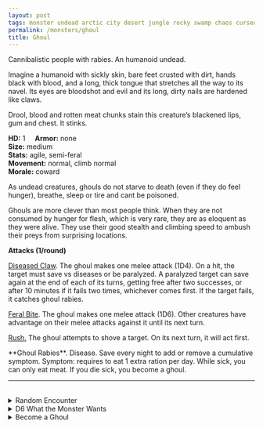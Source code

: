 ```yaml
---
layout: post
tags: monster undead arctic city desert jungle rocky swamp chaos cursed underdark
permalink: /monsters/ghoul
title: Ghoul
---
```


Cannibalistic people with rabies. An humanoid undead.

Imagine a humanoid with sickly skin, bare feet crusted with dirt, hands black with blood, and a long, thick tongue that stretches all the way to its navel. Its eyes are bloodshot and evil and its long, dirty nails are hardened like claws.

Drool, blood and rotten meat chunks stain this creature’s blackened lips, gum and chest. It stinks.

**HD:** 1  &nbsp; &nbsp;  **Armor:** none<br>
**Size:** medium <br>
**Stats:** agile, semi-feral<br> 
**Movement:** normal, climb normal <br>
**Morale:** coward <br>

As undead creatures, ghouls do not starve to death (even if they do feel hunger), breathe, sleep or tire and cant be poisoned.

Ghouls are more clever than most people think. When they are not consumed by hunger for flesh, which is very rare, they are as eloquent as they were alive. They use their good stealth and climbing speed to ambush their preys from surprising locations.

**Attacks (1/round)**

<ins>Diseased Claw</ins>.  The ghoul makes one melee attack (1D4). On a hit, the target must save vs diseases or be paralyzed. A paralyzed target can save again at the end of each of its turns, getting free after two successes, or after 10 minutes if it fails two times, whichever comes first. If the target fails, it catches ghoul rabies.

<ins>Feral Bite</ins>. The ghoul makes one melee attack (1D6). Other creatures have advantage on their melee attacks against it until its next turn.

<ins>Rush.</ins> The ghoul attempts to shove a target. On its next turn, it will act first.

<span class="alchemy">
**Ghoul Rabies**. Disease. Save every night to add or remove a cumulative symptom. Symptom: requires to eat 1 extra ration per day. While sick, you can only eat meat. If you die sick, you become a ghoul.
</span>

<br>

---

<br> 

<details markdown="1">
<summary>Random Encounter</summary>

1. **Monster:** 3D4 ghouls & 1 ghoul lord.
3. **Lair:** A pit with bodies piled at the bottom, lined with occult symbols. <br>	&nbsp; OR <br>	**Omen:** Sloppy chewing noises, getting closer.
4. **Spoor:** A gnawed arm, covered in numbing saliva.
5. **Tracks:** Random eaten to the marrow body parts.
6. **Trace:** A shrine to a demon lord of undeath.
7. **Trace:** A broken bone, gnawed.

</details>


<details markdown="1">
<summary>D6 What the Monster Wants</summary>

1. Dig out bodies from a cemetery.
1. Catch prays.
1. Live a cannibalistic mockery of their former life.
1. Summon demons for a demon lord of undeath.
1. Creepily follow an innocent person.
1. Steal shiny objects. 

</details>

<details markdown="1">
<summary>Become a Ghoul</summary>

To become a ghoul, you must catch ghoul rabies and die of hunger. If you do, you take a template in the [ghoul class](/class/ghoul) or, if you already have 4 class templates, replace your most recent one by the ghoul class.

To turn a monster into a ghoul version of itself:
- it is undead (immune to sleep and being poisoned)
- it gains ghoul attack, matching the damage with the monster's other attacks.
- it gains a climb speed equal to its normal speed

</details>
